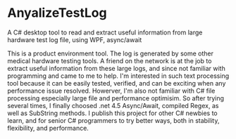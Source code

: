 # AnyalizeTestLog
A C# desktop tool to read and extract useful information from large hardware test log file, using WPF, async/await 

This is a product environment tool. The log is generated by some other medical hardware testing tools.
A friend on the network is at the job to extract useful information from these large logs, 
and since not familiar with programming and came to me to help.
I'm interested in such text processing tool because it can be easily tested, verified, and can be exciting when
any performance issue resolved.
Howerver, I'm also not familiar with C# file processing especially large file and performance optimisim.
So after trying several times, I finally choosed .net 4.5 Async/Await, compiled Regex, as well as SubString methods.
I publish this project for other C# newbies to learn, and for senior C# programmers to try better ways,
both in stability, flexibility, and performance.
